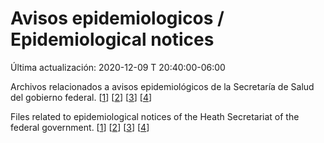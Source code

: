 # Avisos epidemiologicos / Epidemiological notices

Última actualización: 2020-12-09 T 20:40:00-06:00 

Archivos relacionados a avisos epidemiológicos de la Secretaría de Salud del gobierno federal. [[1](https://www.gob.mx/salud/documentos/aviso-epidemiologico-casos-de-infeccion-respiratoria-asociados-a-nuevo-coronavirus-2019-ncov)] [[2](https://www.gob.mx/salud/documentos/aviso-epidemiologico-enfermedad-covid-19-por-sars_cov-2-actualizacion)] [[3](https://www.gob.mx/salud/documentos/aviso-preventivo-de-viajes-internacionales-por-pandemia-de-covid-19-causada-por-sars-cov-2)] [[4](https://www.gob.mx/salud/documentos/aviso-preventivo-de-viaje-personas-que-retornan-o-son-repatriadas-de-cruceros-internacionales-por-pandemia-de-covid-19-causada-sars_cov-2)]

Files related to epidemiological notices of the Heath Secretariat of the federal government.  [[1](https://www.gob.mx/salud/documentos/aviso-epidemiologico-casos-de-infeccion-respiratoria-asociados-a-nuevo-coronavirus-2019-ncov)] [[2](https://www.gob.mx/salud/documentos/aviso-epidemiologico-enfermedad-covid-19-por-sars_cov-2-actualizacion)] [[3](https://www.gob.mx/salud/documentos/aviso-preventivo-de-viajes-internacionales-por-pandemia-de-covid-19-causada-por-sars-cov-2)] [[4](https://www.gob.mx/salud/documentos/aviso-preventivo-de-viaje-personas-que-retornan-o-son-repatriadas-de-cruceros-internacionales-por-pandemia-de-covid-19-causada-sars_cov-2)]
